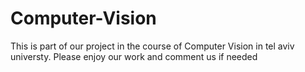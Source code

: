 # Computer-Vision
This is part of our project in the course of Computer Vision in tel aviv universty. 
Please enjoy our work and comment us if needed
